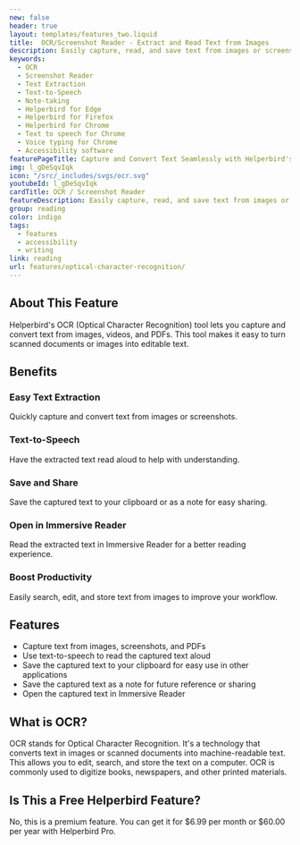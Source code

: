 ```yaml
---
new: false
header: true
layout: templates/features_two.liquid
title:  OCR/Screenshot Reader - Extract and Read Text from Images
description: Easily capture, read, and save text from images or screenshots with Helperbird's OCR tool. Enjoy features like text-to-speech, saving to the clipboard, note-taking, and opening in Immersive Reader.
keywords:
  - OCR
  - Screenshot Reader
  - Text Extraction
  - Text-to-Speech
  - Note-taking
  - Helperbird for Edge
  - Helperbird for Firefox
  - Helperbird for Chrome
  - Text to speech for Chrome
  - Voice typing for Chrome
  - Accessibility software
featurePageTitle: Capture and Convert Text Seamlessly with Helperbird's OCR Tool
img: l_gDeSqvIqk
icon: "/src/_includes/svgs/ocr.svg"
youtubeId: l_gDeSqvIqk
cardTitle: OCR / Screenshot Reader
featureDescription: Easily capture, read, and save text from images or screenshots with Helperbird's OCR/Screenshot Reader. Features include text-to-speech, saving to the clipboard, note-taking, and opening in Immersive Reader.
group: reading
color: indigo
tags: 
  - features
  - accessibility
  - writing
link: reading
url: features/optical-character-recognition/
---
```


## About This Feature

Helperbird's OCR (Optical Character Recognition) tool lets you capture and convert text from images, videos, and PDFs. This tool makes it easy to turn scanned documents or images into editable text.

## Benefits

### Easy Text Extraction
Quickly capture and convert text from images or screenshots.

### Text-to-Speech
Have the extracted text read aloud to help with understanding.

### Save and Share
Save the captured text to your clipboard or as a note for easy sharing.

### Open in Immersive Reader
Read the extracted text in Immersive Reader for a better reading experience.

### Boost Productivity
Easily search, edit, and store text from images to improve your workflow.

## Features

- Capture text from images, screenshots, and PDFs
- Use text-to-speech to read the captured text aloud
- Save the captured text to your clipboard for easy use in other applications
- Save the captured text as a note for future reference or sharing
- Open the captured text in Immersive Reader

## What is OCR?

OCR stands for Optical Character Recognition. It's a technology that converts text in images or scanned documents into machine-readable text. This allows you to edit, search, and store the text on a computer. OCR is commonly used to digitize books, newspapers, and other printed materials.

## Is This a Free Helperbird Feature?

No, this is a premium feature. You can get it for $6.99 per month or $60.00 per year with Helperbird Pro.
